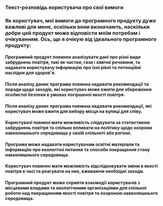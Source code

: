 ### Текст-розповідь користувача про свої вимоги

### Як користувач, мої вимоги до програмного продукту дуже важливі для мене, оскільки вони визначають, наскільки добре цей продукт може відповісти моїм потребам і очікуванням. Ось, що я очікую від ідеального програмного продукту:

#### Програмний продукт повинен аналізувати дані про різні види забруднень повітря, такі як частки, гази і хімічні речовини, та надавати користувачу інформацію про їхні рівні та потенційні наслідки для здоров'я.

#### Після аналізу даних програма повинна надавати рекомендації та поради щодо заходів, які користувач може вжити для збереження особистої безпеки в умовах погіршеної якості повітря.

#### Після аналізу даних програма повинна надавати рекомендації, які користувач може вжити для вибору місця на вулиці для співу.

#### Користувачі повинні мати можливість слідкувати за статистикою забруднень повітря та спільно впливати на політику щодо охорони навколишнього середовища у своїй спільноті або регіоні.

#### Програма може надавати користувачам освітні матеріали та інформацію про екологічні питання та способи покращення стану навколишнього середовища.  

#### Користувач повинен мати можливість відслідковувати зміни в якості повітря в часі та реагувати на них, вживаючи необхідні заходи.

#### Програмний продукт може сприяти взаємодії користувачів з місцевими владами та екологічними організаціями для спільної роботи над покращенням якості повітря та охороною навколишнього середовища.
